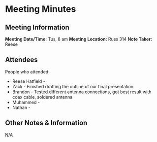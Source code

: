# Meeting Minutes
## Meeting Information
**Meeting Date/Time:** Tus, 8 am
**Meeting Location:** Russ 314
**Note Taker:** Reese

## Attendees
People who attended:
- Reese Hatfield -
- Zack - Finished drafting the outline of our final presentation
- Brandon - Tested different antenna connections, got best result with coax cable, soldered antenna
- Muhammed -
- Nathan - 

## Other Notes & Information
N/A
